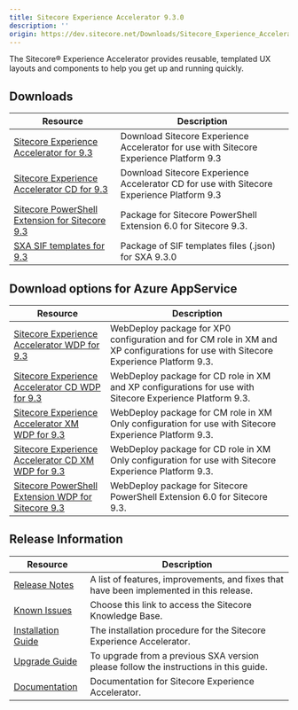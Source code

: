 ```yaml
---
title: Sitecore Experience Accelerator 9.3.0
description: ''
origin: https://dev.sitecore.net/Downloads/Sitecore_Experience_Accelerator/9x/Sitecore_Experience_Accelerator_930.aspx
---
```


The Sitecore® Experience Accelerator provides reusable, templated UX layouts and components to help you get up and running quickly.

## Downloads

 | Resource | Description |
 | --- | --- |
 | [Sitecore Experience Accelerator for 9.3](https://scdp.blob.core.windows.net/downloads/Sitecore%20Experience%20Accelerator/9x/Sitecore%20Experience%20Accelerator%20930/Secure/ZIP/Sitecore%20Experience%20Accelerator%209.3.0.2589.zip) | Download Sitecore Experience Accelerator for use with Sitecore Experience Platform 9.3 |
 | [Sitecore Experience Accelerator CD for 9.3](https://scdp.blob.core.windows.net/downloads/Sitecore%20Experience%20Accelerator/9x/Sitecore%20Experience%20Accelerator%20930/Secure/ZIP/Sitecore%20Experience%20Accelerator%209.3.0.2589%20CD.zip) | Download Sitecore Experience Accelerator CD for use with Sitecore Experience Platform 9.3 |
 | [Sitecore PowerShell Extension for Sitecore 9.3](https://scdp.blob.core.windows.net/downloads/Sitecore%20Experience%20Accelerator/9x/Sitecore%20Experience%20Accelerator%20930/Secure/ZIP/Sitecore.PowerShell.Extensions-6.0.zip) | Package for Sitecore PowerShell Extension 6.0 for Sitecore 9.3. |
 | [SXA SIF templates for 9.3](https://scdp.blob.core.windows.net/downloads/Sitecore%20Experience%20Accelerator/9x/Sitecore%20Experience%20Accelerator%20930/Secure/ZIP/SXA_SIF_Templates_9.3.0.zip) | Package of SIF templates files (.json) for SXA 9.3.0 |

## Download options for Azure AppService

 | Resource | Description |
 | --- | --- |
 | [Sitecore Experience Accelerator WDP for 9.3](https://scdp.blob.core.windows.net/downloads/Sitecore%20Experience%20Accelerator/9x/Sitecore%20Experience%20Accelerator%20930/Secure/WDP/Sitecore%20Experience%20Accelerator%209.3.0.2589.scwdp.zip) | WebDeploy package for XP0 configuration and for CM role in XM and XP configurations for use with Sitecore Experience Platform 9.3. |
 | [Sitecore Experience Accelerator CD WDP for 9.3](https://scdp.blob.core.windows.net/downloads/Sitecore%20Experience%20Accelerator/9x/Sitecore%20Experience%20Accelerator%20930/Secure/WDP/Sitecore%20Experience%20Accelerator%209.3.0.2589%20CD.scwdp.zip) | WebDeploy package for CD role in XM and XP configurations for use with Sitecore Experience Platform 9.3. |
 | [Sitecore Experience Accelerator XM WDP for 9.3](https://scdp.blob.core.windows.net/downloads/Sitecore%20Experience%20Accelerator/9x/Sitecore%20Experience%20Accelerator%20930/Secure/WDP/Sitecore%20Experience%20Accelerator%20XM%209.3.0.2589.scwdp.zip) | WebDeploy package for CM role in XM Only configuration for use with Sitecore Experience Platform 9.3. |
 | [Sitecore Experience Accelerator CD XM WDP for 9.3](https://scdp.blob.core.windows.net/downloads/Sitecore%20Experience%20Accelerator/9x/Sitecore%20Experience%20Accelerator%20930/Secure/WDP/Sitecore%20Experience%20Accelerator%20XM%209.3.0.2589%20CD.scwdp.zip) | WebDeploy package for CD role in XM Only configuration for use with Sitecore Experience Platform 9.3. |
 | [Sitecore PowerShell Extension WDP for Sitecore 9.3](https://scdp.blob.core.windows.net/downloads/Sitecore%20Experience%20Accelerator/9x/Sitecore%20Experience%20Accelerator%20930/Secure/WDP/Sitecore.PowerShell.Extensions-6.0.scwdp.zip) | WebDeploy package for Sitecore PowerShell Extension 6.0 for Sitecore 9.3. |

## Release Information

 | Resource | Description |
 | --- | --- |
 | [Release Notes](/downloads/Sitecore_Experience_Accelerator/9x/Sitecore_Experience_Accelerator_930/Release_Notes) | A list of features, improvements, and fixes that have been implemented in this release. |
 | [Known Issues](https://kb.sitecore.net/articles/196733) | Choose this link to access the Sitecore Knowledge Base. |
 | [Installation Guide](https://scdp.blob.core.windows.net/downloads/Sitecore%20Experience%20Accelerator/9x/Sitecore%20Experience%20Accelerator%20930/Secure/SXA-9.3-Installation-Guide.pdf) | The installation procedure for the Sitecore Experience Accelerator. |
 | [Upgrade Guide](https://scdp.blob.core.windows.net/downloads/Sitecore%20Experience%20Accelerator/9x/Sitecore%20Experience%20Accelerator%20930/Secure/SXA-9.3-Upgrade-Guide.pdf) | To upgrade from a previous SXA version please follow the instructions in this guide. |
 | [Documentation](https://doc.sitecore.com/developers/sxa/93/sitecore-experience-accelerator/en/index-en.html) | Documentation for Sitecore Experience Accelerator. |